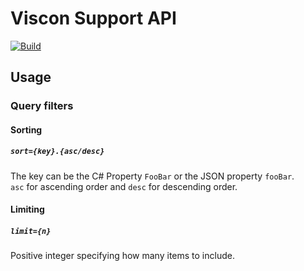 # Viscon Support API

[![Build](https://github.com/INF2A-Team-2/VisconSupportAPI/actions/workflows/dotnet.yml/badge.svg?branch=master&event=push)](https://github.com/INF2A-Team-2/VisconSupportAPI/actions/workflows/dotnet.yml)

## Usage
### Query filters
#### Sorting
##### `sort={key}.{asc/desc}`  
The key can be the C# Property `FooBar` or the JSON property `fooBar`.  
`asc` for ascending order and `desc` for descending order.

#### Limiting
##### `limit={n}`
Positive integer specifying how many items to include.
